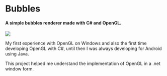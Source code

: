 # Bubbles

<h4>A simple bubbles renderer made with C# and OpenGL.</h4>

![](https://github.com/lucasleandro1805/Bubbles-CSharp-OpenGL/blob/master/image/showcase.gif)

<p>
My first experience with OpenGL on Windows and also the first time developing OpenGL with C#, until then I was always developing for Android using Java.
</p>
<p>
This project helped me understand the implementation of OpenGL in a .net window form.
</p>